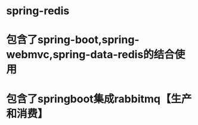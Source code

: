 # spring-redis
# 包含了spring-boot,spring-webmvc,spring-data-redis的结合使用
# 包含了springboot集成rabbitmq【生产和消费】
